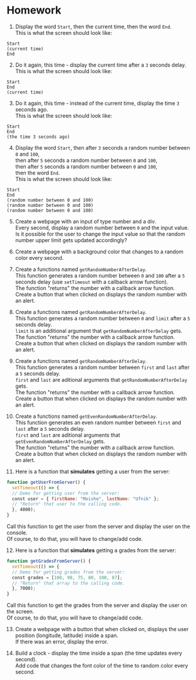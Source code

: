 # Homework

1. Display the word `Start`, then the current time, then the word `End`.  
This is what the screen should look like:  
```
Start
(current time)
End
```  

2. Do it again, this time - display the current time after a `3` seconds delay.  
This is what the screen should look like:  
```
Start
End
(current time)
```

3. Do it again, this time - instead of the current time, display the time `3` seconds ago.  
This is what the screen should look like:
```
Start
End
(the time 3 seconds ago)
```

4. Display the word `Start`, then after `3` seconds a random number between `0` and `100`,  
then after `5` seconds a random number between `0` and `100`,  
then after `5` seconds a random number between `0` and `100`,  
then the word `End`.  
This is what the screen should look like:  
```
Start
End
(random number between 0 and 100)
(random number between 0 and 100)
(random number between 0 and 100)
```

5. Create a webpage with an input of type number and a div.  
Every second, display a random number between `0` and the input value.  
Is it possible for the user to change the input value so that the random number upper limit gets updated accordingly?  

6. Create a webpage with a background color that changes to a random color every second.  

7. Create a functions named `getRandomNumberAfterDelay`.  
This function generates a random number between `0` and `100` after a `5` seconds delay (use `setTimeout` with a callback arrow function).  
The function "returns" the number with a callback arrow function.  
Create a button that when clicked on displays the random number with an alert.  

8. Create a functions named `getRandomNumberAfterDelay`.  
This function generates a random number between `0` and `limit` after a `5` seconds delay.  
`limit` is an additional argument that `getRandomNumberAfterDelay` gets.    
The function "returns" the number with a callback arrow function.  
Create a button that when clicked on displays the random number with an alert.  

9. Create a functions named `getRandomNumberAfterDelay`.  
This function generates a random number between `first` and `last` after a `5` seconds delay.  
`first` and `last` are aditional arguments that `getRandomNumberAfterDelay` gets.    
The function "returns" the number with a callback arrow function.  
Create a button that when clicked on displays the random number with an alert.


10. Create a functions named `getEvenRandomNumberAfterDelay`.  
This function generates an even random number between `first` and `last` after a `5` seconds delay.  
`first` and `last` are aditional arguments that `getEvenRandomNumberAfterDelay` gets.      
The function "returns" the number with a callback arrow function.  
Create a button that when clicked on displays the random number with an alert.

11. Here is a function that **simulates** getting a user from the server:  
```js
function getUserFromServer() {
  setTimeout(() => {
  // Demo for getting user from the server:
  const user = { firstName: "Moishe", lastName: "Ufnik" };
  // "Return" that user to the calling code.
  }, 4000);
}
```  
Call this function to get the user from the server and display the user on the console.  
Of course, to do that, you will have to change/add code.  


12. Here is a function that **simulates** getting a grades from the server:  
```js
function getGradesFromServer() {
  setTimeout(() => {
  // Demo for getting grades from the server:
  const grades = [100, 98, 75, 80, 100, 87];
  // "Return" that array to the calling code.
  }, 7000);
}
```  
Call this function to get the grades from the server and display the user on the screen.  
Of course, to do that, you will have to change/add code. 

13. Create a webpage with a button that when clicked on, displays the user position (longitude, latitude) inside a span.  
If there was an error, display the error.  

14. Build a clock - display the time inside a span (the time updates every second).  
Add code that changes the font color of the time to random color every second.